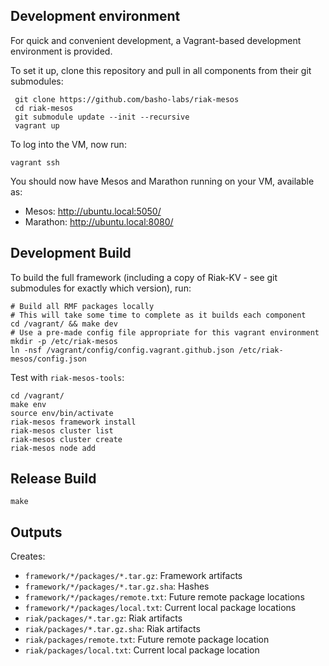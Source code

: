 ## Development environment

For quick and convenient development, a Vagrant-based development environment is provided.

To set it up, clone this repository and pull in all components from their git submodules:

```
 git clone https://github.com/basho-labs/riak-mesos
 cd riak-mesos
 git submodule update --init --recursive
 vagrant up
```

To log into the VM, now run:

```
vagrant ssh
```

You should now have Mesos and Marathon running on your VM, available as:

 - Mesos: http://ubuntu.local:5050/
 - Marathon: http://ubuntu.local:8080/

## Development Build

To build the full framework (including a copy of Riak-KV - see git submodules for exactly which version), run:

```
# Build all RMF packages locally
# This will take some time to complete as it builds each component
cd /vagrant/ && make dev
# Use a pre-made config file appropriate for this vagrant environment
mkdir -p /etc/riak-mesos
ln -nsf /vagrant/config/config.vagrant.github.json /etc/riak-mesos/config.json
```

Test with `riak-mesos-tools`:

```
cd /vagrant/
make env
source env/bin/activate
riak-mesos framework install
riak-mesos cluster list
riak-mesos cluster create
riak-mesos node add
```

## Release Build

```
make
```

## Outputs

Creates:

* `framework/*/packages/*.tar.gz`: Framework artifacts
* `framework/*/packages/*.tar.gz.sha`: Hashes
* `framework/*/packages/remote.txt`: Future remote package locations
* `framework/*/packages/local.txt`: Current local package locations
* `riak/packages/*.tar.gz`: Riak artifacts
* `riak/packages/*.tar.gz.sha`: Riak artifacts
* `riak/packages/remote.txt`: Future remote package location
* `riak/packages/local.txt`: Current local package location
